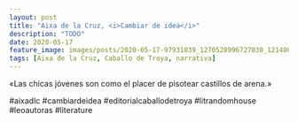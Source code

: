 ```yaml
---
layout: post
title: "Aixa de la Cruz, <i>Cambiar de idea</i>"
description: "TODO"
date: 2020-05-17
feature_image: images/posts/2020-05-17-97931039_1270528996727030_1214002749051194454_n_17858755357932636.jpg
tags: [Aixa de la Cruz, Caballo de Troya, narrativa]
---
```


«Las chicas jóvenes son como el placer de pisotear castillos de arena.»
<!--more-->

#aixadlc #cambiardeidea #editorialcaballodetroya #litrandomhouse #leoautoras #literature


